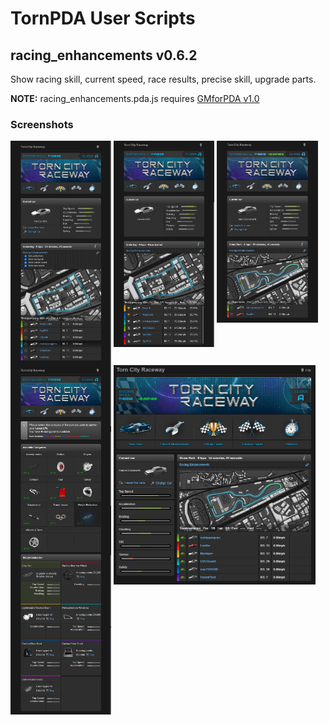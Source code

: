 <h1>TornPDA User Scripts</h1>

<h2>racing_enhancements v0.6.2</h2>
<p>Show racing skill, current speed, race results, precise skill, upgrade parts.</p>
<p><b>NOTE:</b> racing_enhancements.pda.js requires <a target="_blank" href="https://github.com/Manuito83/torn-pda/raw/master/userscripts/GMforPDA.user.js">GMforPDA v1.0</a></p>


<h3>Screenshots</h3>
<div>
  <picture>
    <img alt="options" src=".github/images/options.png" width="32%" valign="top" />
  </picture>
  <picture>
    <img alt="racing" src=".github/images/racing.png" width="32%" valign="top" />
  </picture>
  <picture>
    <img alt="finished" src=".github/images/finished.png" width="32%" valign="top" />
  </picture>
</div>
<div>
  <picture>
    <img alt="parts" src=".github/images/parts.png" width="32%" valign="top" />
  </picture>
  <picture>
    <img alt="desktop" src=".github/images/desktop.png" width="64%" valign="top" />
  </picture>
</div>



